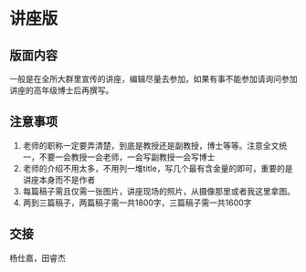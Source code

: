 # 讲座版

## 版面内容

一般是在全所大群里宣传的讲座，编辑尽量去参加，如果有事不能参加请询问参加讲座的高年级博士后再撰写。

## 注意事项

1. 老师的职称一定要弄清楚，到底是教授还是副教授，博士等等。注意全文统一，不要一会教授一会老师，一会写副教授一会写博士
2. 老师的介绍不用太多，不用列一堆title，写几个最有含金量的即可，重要的是讲座本身而不是作者
3. 每篇稿子需且仅需一张图片，讲座现场的照片，从摄像那里或者我这里拿图。
4. 两到三篇稿子，两篇稿子需一共1800字，三篇稿子需一共1600字

## 交接

杨仕嘉，田睿杰

<script type="text/javascript">
window.addEventListener("load", function() {
  var click_handle = function() {
    if (this.href.substr(-5) == ".html") {
      location.href = this.href;
    } else {
      location.href = "../index.html";
    }
  };
  var as = document.querySelectorAll(".chapter a, .navigation-prev, .navigation-next");
  for (var i = 0; i < as.length; i++) {
    as[i].addEventListener("click", click_handle, true);
    as[i].title = as[i].innerText;
  }
});
</script>